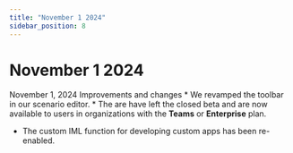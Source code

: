 ```yaml
---
title: "November 1 2024"
sidebar_position: 8
---
```


# November 1 2024

November 1, 2024 Improvements and changes * We revamped the toolbar in our scenario editor.  * The  are have left the closed beta and are now available to users in organizations with the **Teams** or **Enterprise** plan.

* The custom IML function for developing custom apps has been re-enabled.